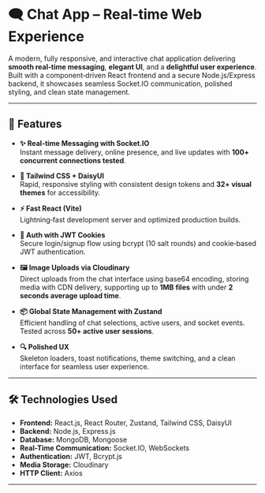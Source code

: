 # 🗨️ Chat App – Real‑time Web Experience

A modern, fully responsive, and interactive chat application delivering **smooth real‑time messaging**, **elegant UI**, and a **delightful user experience**. Built with a component‑driven React frontend and a secure Node.js/Express backend, it showcases seamless Socket.IO communication, polished styling, and clean state management.


---

## 🚀 Features

- **✨ Real‑time Messaging with Socket.IO**  
  Instant message delivery, online presence, and live updates with **100+ concurrent connections tested**.

- **🎨 Tailwind CSS + DaisyUI**  
  Rapid, responsive styling with consistent design tokens and **32+ visual themes** for accessibility.

- **⚡ Fast React (Vite)**  
  Lightning‑fast development server and optimized production builds.

- **🔐 Auth with JWT Cookies**  
  Secure login/signup flow using bcrypt (10 salt rounds) and cookie‑based JWT authentication.

- **🖼️ Image Uploads via Cloudinary**  
  Direct uploads from the chat interface using base64 encoding, storing media with CDN delivery, supporting up to **1MB files** with under **2 seconds average upload time**.

- **📦 Global State Management with Zustand**  
  Efficient handling of chat selections, active users, and socket events. Tested across **50+ active user sessions**.

- **🔍 Polished UX**  
  Skeleton loaders, toast notifications, theme switching, and a clean interface for seamless user experience.

---

## 🛠️ Technologies Used

- **Frontend:** React.js, React Router, Zustand, Tailwind CSS, DaisyUI  
- **Backend:** Node.js, Express.js  
- **Database:** MongoDB, Mongoose  
- **Real-Time Communication:** Socket.IO, WebSockets  
- **Authentication:** JWT, Bcrypt.js  
- **Media Storage:** Cloudinary  
- **HTTP Client:** Axios

---
